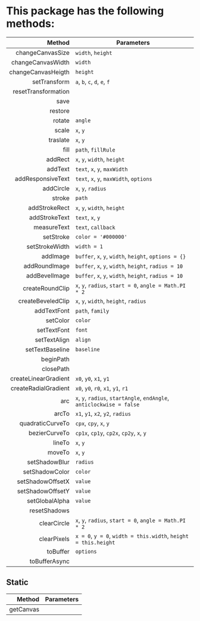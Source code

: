 # This package has the following methods:

|               Method | Parameters
|---------------------:|-----------
| changeCanvasSize     | `width`, `height`
| changeCanvasWidth    | `width`
| changeCanvasHeigth   | `height`
| setTransform         | `a`, `b`, `c`, `d`, `e`, `f`
| resetTransformation  |
| save                 |
| restore              |
| rotate               | `angle`
| scale                | `x`, `y`
| traslate             | `x`, `y`
| fill                 | `path`, `fillRule`
| addRect              | `x`, `y`, `width`, `height`
| addText              | `text`, `x`, `y`, `maxWidth`
| addResponsiveText    | `text`, `x`, `y`, `maxWidth`, `options`
| addCircle            | `x`, `y`, `radius`
| stroke               | `path`
| addStrokeRect        | `x`, `y`, `width`, `height`
| addStrokeText        | `text`, `x`, `y`
| measureText          | `text`, `callback`
| setStroke            | `color = '#000000'`
| setStrokeWidth       | `width = 1`
| addImage             | `buffer`, `x`, `y`, `width`, `height`, `options = {}`
| addRoundImage        | `buffer`, `x`, `y`, `width`, `height`, `radius = 10`
| addBevelImage        | `buffer`, `x`, `y`, `width`, `height`, `radius = 10`
| createRoundClip      | `x`, `y`, `radius`, `start = 0`, `angle = Math.PI * 2`
| createBeveledClip    | `x`, `y`, `width`, `height`, `radius`
| addTextFont          | `path`, `family`
| setColor             | `color`
| setTextFont          | `font`
| setTextAlign         | `align`
| setTextBaseline      | `baseline`
| beginPath            |
| closePath            |
| createLinearGradient | `x0`, `y0`, `x1`, `y1`
| createRadialGradient | `x0`, `y0`, `r0`, `x1`, `y1`, `r1`
| arc                  | `x`, `y`, `radius`, `startAngle`, `endAngle`, `anticlockwise = false`
| arcTo                | `x1`, `y1`, `x2`, `y2`, `radius`
| quadraticCurveTo     | `cpx`, `cpy`, `x`, `y`
| bezierCurveTo        | `cp1x`, `cp1y`, `cp2x`, `cp2y`, `x`, `y`
| lineTo               | `x`, `y`
| moveTo               | `x`, `y`
| setShadowBlur        | `radius`
| setShadowColor       | `color`
| setShadowOffsetX     | `value`
| setShadowOffsetY     | `value`
| setGlobalAlpha       | `value`
| resetShadows         |
| clearCircle          | `x`, `y`, `radius`, `start = 0`, `angle = Math.PI * 2`
| clearPixels          | `x = 0`, `y = 0`, `width = this.width`, `height = this.height`
| toBuffer             | `options`
| toBufferAsync        |

## Static

|       Method | Parameters
|-------------:|-----------
| getCanvas    |

